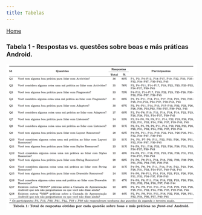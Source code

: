 ```yaml
---
title: Tabelas
---
```


[Home](README)

### Tabela 1 - Respostas vs. questões sobre boas e más práticas Android.
![Tabela 1 - Respostas obtidas vs. questões.](images/tabela1.png)